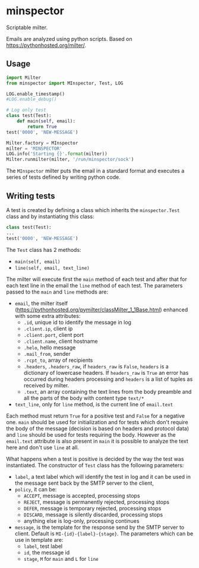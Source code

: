 # minspector
Scriptable milter.

Emails are analyzed using python scripts. Based on https://pythonhosted.org/milter/.

## Usage
```python
import Milter
from minspector import MInspector, Test, LOG

LOG.enable_timestamp()
#LOG.enable_debug()

# Log only test
class test(Test):
    def main(self, email):
        return True
test('0000', 'NEW-MESSAGE')

Milter.factory = MInspector
milter = 'MINSPECTOR'
LOG.info('Starting {}'.format(milter))
Milter.runmilter(milter, '/run/minspector/sock')
```
The `MInspector` milter puts the email in a standard format and executes a series of tests defined by writing python code. 

## Writing tests
A test is created by defining a class which inherits the `minspector.Test` class and by instantiating this class:
```python
class test(Test):
...
test('0000', 'NEW-MESSAGE')
```
The `Test` class has 2 methods:
- `main(self, email)`
- `line(self, email, text_line)`

The milter will execute first the `main` method of each test and after that for each text line in the email the `line` method of each test. The parameters passed to the `main` and `line` methods are:
- `email`, the milter itself (https://pythonhosted.org/pymilter/classMilter_1_1Base.html) enhanced with some extra attributes: 
  - `.id`, unique id to identify the message in log
  - `.client.ip`, client ip
  - `.client.port`, client port
  - `.client.name`, client hostname
  - `.helo`, hello message
  - `.mail_from`, sender
  - `.rcpt_to`, array of recipients
  - `.headers`, `.headers_raw`, if `headers_raw` is `False`, `headers` is a dictionary of lowercase headers. If `headers_raw` is `True` an error has occurred during headers processing and `headers` is a list of tuples as received by milter.
  - `.text`, an array containing the text lines from the body preamble and all the parts of the body with content type `text/*`
- `text_line`, only for `line` method, is the current line of `email.text`

Each method must return `True` for a positive test and `False` for a negative one. `main` should be used for initialization and for tests which don't require the body of the message (decision is based on headers and protocol data) and `line` should be used for tests requiring the body. However as the `email.text` attribute is also present in `main` it is possible to analyze the text here and don't use `line` at all.

What happens when a test is positive is decided by the way the test was instantiated. The constructor of `Test` class has the following parameters:
- `label`, a text label which will identify the test in log and it can be used in the message sent back by the SMTP server to the client,
- `policy`, it can be:
  - `ACCEPT`, message is accepted, processing stops
  - `REJECT`, message is permanently rejected, processing stops
  - `DEFER`, message is temporary rejected, processing stops
  - `DISCARD`, message is silently discarded, processing stops
  - anything else is log-only, processing continues
- `message`, is the template for the response send by the SMTP server to client. Default is `MI-{id}-{label}-{stage}`. The parameters which can be use in template are:
  - `label`, test label
  - `id`, the message id
  - `stage`, `M` for `main` and `L` for `line`


 
